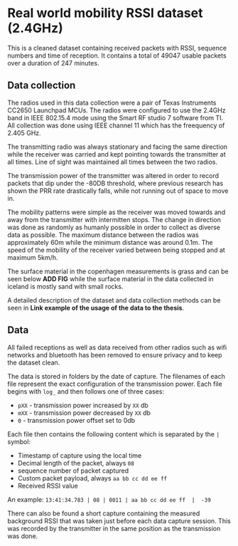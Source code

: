 # Real world mobility RSSI dataset (2.4GHz)
This is a cleaned dataset containing received packets with RSSI, sequence numbers and time of reception. It contains a total of 49047 usable packets over a duration of 247 minutes.

## Data collection
The radios used in this data collection were a pair of Texas Instruments CC2650 Launchpad MCUs. The radios were configured to use the 2.4GHz band in IEEE 802.15.4 mode using the Smart RF studio 7 software from TI. All collection was done using IEEE channel 11 which has the freequency of 2.405 GHz.

The transmitting radio was always stationary and facing the same direction while the receiver was carried and kept pointing towards the transmitter at all times. Line of sight was maintained all times between the two radios.

The transmission power of the transmitter was altered in order to record packets that dip under the -80DB threshold, where previous research has shown the PRR rate drastically falls, while not running out of space to move in.

The mobility patterns were simple as the receiver was moved towards and away from the transmitter with intermitten stops. The change in direction was done as randomly as humanly possible in order to collect as diverse data as possible. The maximum distance between the radios was approximately 60m while the minimum distance was around 0.1m. The speed of the mobility of the receiver varied between being stopped and at maximum 5km/h. 

The surface material in the copenhagen measurements is grass and can be seen below **ADD FIG** while the surface material in the data collected in iceland is mostly sand with small rocks.

A detailed description of the dataset and data collection methods can be seen in **Link example of the usage of the data to the thesis**.

## Data
All failed receptions as well as data received from other radios such as wifi networks and bluetooth has been removed to ensure privacy and to keep the dataset clean.

The data is stored in folders by the date of capture. The filenames of each file represent the exact configuration of the transmission power. Each file begins with `log_` and then follows one of three cases:

* `pXX` - transmission power increased by `XX` db
* `mXX` - transmission power decreased by `XX` db
* `0` - transmission power offset set to 0db

Each file then contains the following content which is separated by the ` | ` symbol:

* Timestamp of capture using the local time
* Decimal length of the packet, always `08`
* sequence number of packet captured
* Custom packet payload, always `aa bb cc dd ee ff`
* Received RSSI value

An example: `13:41:34.783 | 08 | 0011 | aa bb cc dd ee ff  |  -39`

There can also be found a short capture containing the measured background RSSI that was taken just before each data capture session. This was recorded by the transmitter in the same position as the transmission was done.

